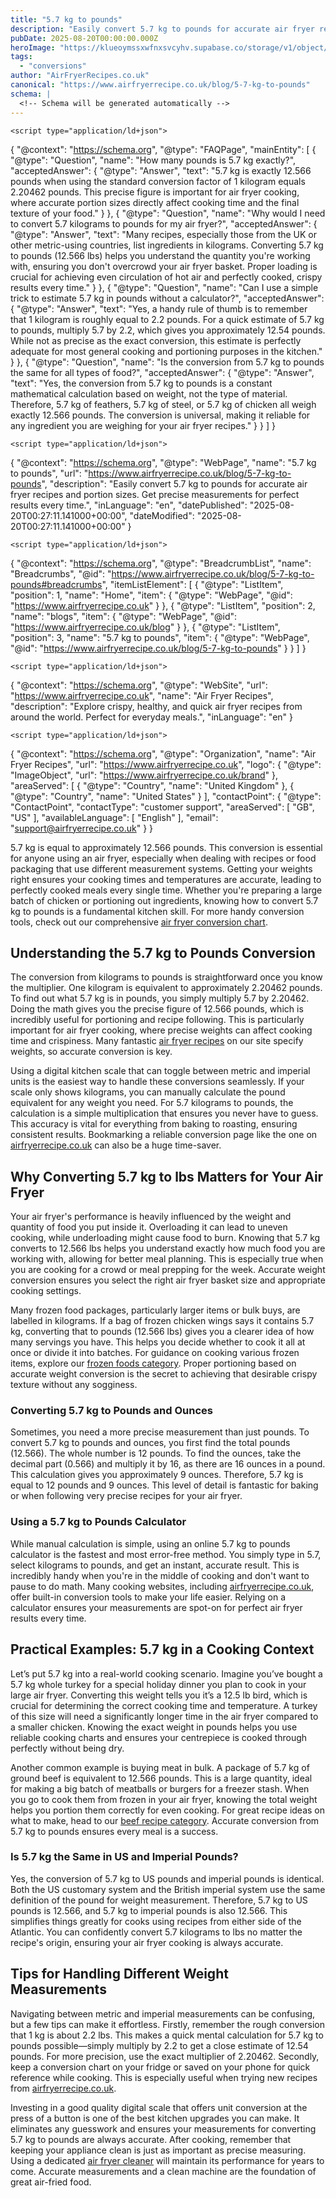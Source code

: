 ```yaml
---
title: "5.7 kg to pounds"
description: "Easily convert 5.7 kg to pounds for accurate air fryer recipes and portion sizes. Get precise measurements for perfect results every time."
pubDate: 2025-08-20T00:00:00.000Z
heroImage: "https://klueoymssxwfnxsvcyhv.supabase.co/storage/v1/object/public/Shmucket/5-7-kg-to-pounds.webp"
tags:
  - "conversions"
author: "AirFryerRecipes.co.uk"
canonical: "https://www.airfryerrecipe.co.uk/blog/5-7-kg-to-pounds"
schema: |
  <!-- Schema will be generated automatically -->
---
```

<script type="application/ld+json">
{
    "@context": "https://schema.org",
    "@type": "BlogPosting",
    "url": "https://www.airfryerrecipe.co.uk/blog/5-7-kg-to-pounds",
    "mainEntityOfPage": {
        "@type": "WebPage",
        "@id": "https://www.airfryerrecipe.co.uk/blog/5-7-kg-to-pounds"
    },
    "headline": "Quickly Convert 5.7 kg to Pounds for Perfect Air Fryer Cooking",
    "description": "Easily convert 5.7 kg to pounds for accurate air fryer recipes and portion sizes. Get precise measurements for perfect results every time.",
    "author": {
        "@type": "Person",
        "name": "AirFryerRecipes.co.uk",
        "url": "https://www.airfryerrecipe.co.uk/about",
        "image": {
            "@type": "ImageObject",
            "url": "https://klueoymssxwfnxsvcyhv.supabase.co/storage/v1/object/public/Shmucket/Me.jpg"
        }
    },
    "publisher": {
        "@type": "Organization",
        "name": "Air Fryer Recipe",
        "logo": {
            "@type": "ImageObject",
            "url": "https://cdn.prod.website-files.com/68224a465dfe9a7ab4f57570/6844191451a8b2f1e37e63cc_Untitled%20design%20-%202025-06-05T205644.948%20(1).png"
        }
    },
    "datePublished": "2025-08-20T00:27:11.141Z",
    "dateModified": "2025-08-20T00:27:11.141Z",
    "image": {
        "@type": "ImageObject",
        "url": "https://klueoymssxwfnxsvcyhv.supabase.co/storage/v1/object/public/Shmucket/5-7-kg-to-pounds.webp"
    },
    "about": {
        "@type": "Thing",
        "name": "Conversions"
    },
    "articleSection": "Conversions",
    "inLanguage": "en-GB"
}
</script>

    <script type="application/ld+json">
{
    "@context": "https://schema.org",
    "@type": "FAQPage",
    "mainEntity": [
        {
            "@type": "Question",
            "name": "How many pounds is 5.7 kg exactly?",
            "acceptedAnswer": {
                "@type": "Answer",
                "text": "5.7 kg is exactly 12.566 pounds when using the standard conversion factor of 1 kilogram equals 2.20462 pounds. This precise figure is important for air fryer cooking, where accurate portion sizes directly affect cooking time and the final texture of your food."
            }
        },
        {
            "@type": "Question",
            "name": "Why would I need to convert 5.7 kilograms to pounds for my air fryer?",
            "acceptedAnswer": {
                "@type": "Answer",
                "text": "Many recipes, especially those from the UK or other metric-using countries, list ingredients in kilograms. Converting 5.7 kg to pounds (12.566 lbs) helps you understand the quantity you're working with, ensuring you don't overcrowd your air fryer basket. Proper loading is crucial for achieving even circulation of hot air and perfectly cooked, crispy results every time."
            }
        },
        {
            "@type": "Question",
            "name": "Can I use a simple trick to estimate 5.7 kg in pounds without a calculator?",
            "acceptedAnswer": {
                "@type": "Answer",
                "text": "Yes, a handy rule of thumb is to remember that 1 kilogram is roughly equal to 2.2 pounds. For a quick estimate of 5.7 kg to pounds, multiply 5.7 by 2.2, which gives you approximately 12.54 pounds. While not as precise as the exact conversion, this estimate is perfectly adequate for most general cooking and portioning purposes in the kitchen."
            }
        },
        {
            "@type": "Question",
            "name": "Is the conversion from 5.7 kg to pounds the same for all types of food?",
            "acceptedAnswer": {
                "@type": "Answer",
                "text": "Yes, the conversion from 5.7 kg to pounds is a constant mathematical calculation based on weight, not the type of material. Therefore, 5.7 kg of feathers, 5.7 kg of steel, or 5.7 kg of chicken all weigh exactly 12.566 pounds. The conversion is universal, making it reliable for any ingredient you are weighing for your air fryer recipes."
            }
        }
    ]
}
</script>

    <script type="application/ld+json">
{
    "@context": "https://schema.org",
    "@type": "WebPage",
    "name": "5.7 kg to pounds",
    "url": "https://www.airfryerrecipe.co.uk/blog/5-7-kg-to-pounds",
    "description": "Easily convert 5.7 kg to pounds for accurate air fryer recipes and portion sizes. Get precise measurements for perfect results every time.",
    "inLanguage": "en",
    "datePublished": "2025-08-20T00:27:11.141000+00:00",
    "dateModified": "2025-08-20T00:27:11.141000+00:00"
}
</script>

    <script type="application/ld+json">
{
    "@context": "https://schema.org",
    "@type": "BreadcrumbList",
    "name": "Breadcrumbs",
    "@id": "https://www.airfryerrecipe.co.uk/blog/5-7-kg-to-pounds#breadcrumbs",
    "itemListElement": [
        {
            "@type": "ListItem",
            "position": 1,
            "name": "Home",
            "item": {
                "@type": "WebPage",
                "@id": "https://www.airfryerrecipe.co.uk"
            }
        },
        {
            "@type": "ListItem",
            "position": 2,
            "name": "blogs",
            "item": {
                "@type": "WebPage",
                "@id": "https://www.airfryerrecipe.co.uk/blog"
            }
        },
        {
            "@type": "ListItem",
            "position": 3,
            "name": "5.7 kg to pounds",
            "item": {
                "@type": "WebPage",
                "@id": "https://www.airfryerrecipe.co.uk/blog/5-7-kg-to-pounds"
            }
        }
    ]
}
</script>

    <script type="application/ld+json">
{
    "@context": "https://schema.org",
    "@type": "WebSite",
    "url": "https://www.airfryerrecipe.co.uk",
    "name": "Air Fryer Recipes",
    "description": "Explore crispy, healthy, and quick air fryer recipes from around the world. Perfect for everyday meals.",
    "inLanguage": "en"
}
</script>

    <script type="application/ld+json">
{
    "@context": "https://schema.org",
    "@type": "Organization",
    "name": "Air Fryer Recipes",
    "url": "https://www.airfryerrecipe.co.uk",
    "logo": {
        "@type": "ImageObject",
        "url": "https://www.airfryerrecipe.co.uk/brand"
    },
    "areaServed": [
        {
            "@type": "Country",
            "name": "United Kingdom"
        },
        {
            "@type": "Country",
            "name": "United States"
        }
    ],
    "contactPoint": {
        "@type": "ContactPoint",
        "contactType": "customer support",
        "areaServed": [
            "GB",
            "US"
        ],
        "availableLanguage": [
            "English"
        ],
        "email": "support@airfryerrecipe.co.uk"
    }
}
</script>

<p>5.7 kg is equal to approximately 12.566 pounds. This conversion is essential for anyone using an air fryer, especially when dealing with recipes or food packaging that use different measurement systems. Getting your weights right ensures your cooking times and temperatures are accurate, leading to perfectly cooked meals every single time. Whether you're preparing a large batch of chicken or portioning out ingredients, knowing how to convert 5.7 kg to pounds is a fundamental kitchen skill. For more handy conversion tools, check out our comprehensive <a href="https://www.airfryerrecipe.co.uk/air-fryer-conversion-chart">air fryer conversion chart</a>.</p>

<h2>Understanding the 5.7 kg to Pounds Conversion</h2>
<p>The conversion from kilograms to pounds is straightforward once you know the multiplier. One kilogram is equivalent to approximately 2.20462 pounds. To find out what 5.7 kg is in pounds, you simply multiply 5.7 by 2.20462. Doing the math gives you the precise figure of 12.566 pounds, which is incredibly useful for portioning and recipe following. This is particularly important for air fryer cooking, where precise weights can affect cooking time and crispiness. Many fantastic <a href="https://www.airfryerrecipe.co.uk/recipes">air fryer recipes</a> on our site specify weights, so accurate conversion is key.</p>

<p>Using a digital kitchen scale that can toggle between metric and imperial units is the easiest way to handle these conversions seamlessly. If your scale only shows kilograms, you can manually calculate the pound equivalent for any weight you need. For 5.7 kilograms to pounds, the calculation is a simple multiplication that ensures you never have to guess. This accuracy is vital for everything from baking to roasting, ensuring consistent results. Bookmarking a reliable conversion page like the one on <a href="https://www.airfryerrecipe.co.uk/">airfryerrecipe.co.uk</a> can also be a huge time-saver.</p>

<h2>Why Converting 5.7 kg to lbs Matters for Your Air Fryer</h2>
<p>Your air fryer's performance is heavily influenced by the weight and quantity of food you put inside it. Overloading it can lead to uneven cooking, while underloading might cause food to burn. Knowing that 5.7 kg converts to 12.566 lbs helps you understand exactly how much food you are working with, allowing for better meal planning. This is especially true when you are cooking for a crowd or meal prepping for the week. Accurate weight conversion ensures you select the right air fryer basket size and appropriate cooking settings.</p>

<p>Many frozen food packages, particularly larger items or bulk buys, are labelled in kilograms. If a bag of frozen chicken wings says it contains 5.7 kg, converting that to pounds (12.566 lbs) gives you a clearer idea of how many servings you have. This helps you decide whether to cook it all at once or divide it into batches. For guidance on cooking various frozen items, explore our <a href="https://www.airfryerrecipe.co.uk/recipe-category/frozen-foods">frozen foods category</a>. Proper portioning based on accurate weight conversion is the secret to achieving that desirable crispy texture without any sogginess.</p>

<h3>Converting 5.7 kg to Pounds and Ounces</h3>
<p>Sometimes, you need a more precise measurement than just pounds. To convert 5.7 kg to pounds and ounces, you first find the total pounds (12.566). The whole number is 12 pounds. To find the ounces, take the decimal part (0.566) and multiply it by 16, as there are 16 ounces in a pound. This calculation gives you approximately 9 ounces. Therefore, 5.7 kg is equal to 12 pounds and 9 ounces. This level of detail is fantastic for baking or when following very precise recipes for your air fryer.</p>

<h3>Using a 5.7 kg to Pounds Calculator</h3>
<p>While manual calculation is simple, using an online 5.7 kg to pounds calculator is the fastest and most error-free method. You simply type in 5.7, select kilograms to pounds, and get an instant, accurate result. This is incredibly handy when you're in the middle of cooking and don't want to pause to do math. Many cooking websites, including <a href="https://www.airfryerrecipe.co.uk/">airfryerrecipe.co.uk</a>, offer built-in conversion tools to make your life easier. Relying on a calculator ensures your measurements are spot-on for perfect air fryer results every time.</p>

<h2>Practical Examples: 5.7 kg in a Cooking Context</h2>
<p>Let’s put 5.7 kg into a real-world cooking scenario. Imagine you’ve bought a 5.7 kg whole turkey for a special holiday dinner you plan to cook in your large air fryer. Converting this weight tells you it’s a 12.5 lb bird, which is crucial for determining the correct cooking time and temperature. A turkey of this size will need a significantly longer time in the air fryer compared to a smaller chicken. Knowing the exact weight in pounds helps you use reliable cooking charts and ensures your centrepiece is cooked through perfectly without being dry.</p>

<p>Another common example is buying meat in bulk. A package of 5.7 kg of ground beef is equivalent to 12.566 pounds. This is a large quantity, ideal for making a big batch of meatballs or burgers for a freezer stash. When you go to cook them from frozen in your air fryer, knowing the total weight helps you portion them correctly for even cooking. For great recipe ideas on what to make, head to our <a href="https://www.airfryerrecipe.co.uk/recipe-category/beef">beef recipe category</a>. Accurate conversion from 5.7 kg to pounds ensures every meal is a success.</p>

<h3>Is 5.7 kg the Same in US and Imperial Pounds?</h3>
<p>Yes, the conversion of 5.7 kg to US pounds and imperial pounds is identical. Both the US customary system and the British imperial system use the same definition of the pound for weight measurement. Therefore, 5.7 kg to US pounds is 12.566, and 5.7 kg to imperial pounds is also 12.566. This simplifies things greatly for cooks using recipes from either side of the Atlantic. You can confidently convert 5.7 kilograms to lbs no matter the recipe's origin, ensuring your air fryer cooking is always accurate.</p>

<h2>Tips for Handling Different Weight Measurements</h2>
<p>Navigating between metric and imperial measurements can be confusing, but a few tips can make it effortless. Firstly, remember the rough conversion that 1 kg is about 2.2 lbs. This makes a quick mental calculation for 5.7 kg to pounds possible—simply multiply by 2.2 to get a close estimate of 12.54 pounds. For more precision, use the exact multiplier of 2.20462. Secondly, keep a conversion chart on your fridge or saved on your phone for quick reference while cooking. This is especially useful when trying new recipes from <a href="https://www.airfryerrecipe.co.uk/">airfryerrecipe.co.uk</a>.</p>

<p>Investing in a good quality digital scale that offers unit conversion at the press of a button is one of the best kitchen upgrades you can make. It eliminates any guesswork and ensures your measurements for converting 5.7 kg to pounds are always accurate. After cooking, remember that keeping your appliance clean is just as important as precise measuring. Using a dedicated <a href="https://www.airfryerrecipe.co.uk/air-fryer-cleaner">air fryer cleaner</a> will maintain its performance for years to come. Accurate measurements and a clean machine are the foundation of great air-fried food.</p>
